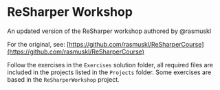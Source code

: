 # ReSharper Workshop

An updated version of the ReSharper workshop authored by @rasmuskl

For the original, see: [https://github.com/rasmuskl/ReSharperCourse](https://github.com/rasmuskl/ReSharperCourse)

Follow the exercises in the `Exercises` solution folder, all required files are included in the projects listed in the `Projects` folder. Some exercises are based in the `ReSharperWorkshop` project.